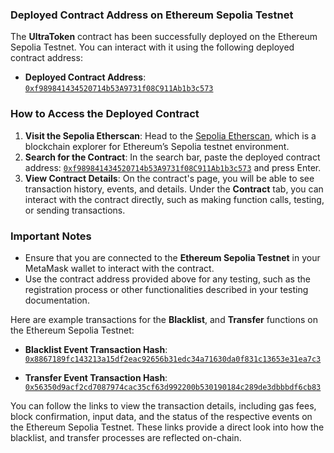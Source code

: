 ### Deployed Contract Address on Ethereum Sepolia Testnet

The **UltraToken** contract has been successfully deployed on the Ethereum Sepolia Testnet. You can interact with it using the following deployed contract address:

- **Deployed Contract Address**: [`0xf989841434520714b53A9731f08C911Ab1b3c573`](https://sepolia.etherscan.io/address/0xf989841434520714b53A9731f08C911Ab1b3c573)

### How to Access the Deployed Contract

1. **Visit the Sepolia Etherscan**: Head to the [Sepolia Etherscan](https://sepolia.etherscan.io/), which is a blockchain explorer for Ethereum’s Sepolia testnet environment.
2. **Search for the Contract**: In the search bar, paste the deployed contract address: [`0xf989841434520714b53A9731f08C911Ab1b3c573`](https://sepolia.etherscan.io/address/0xf989841434520714b53A9731f08C911Ab1b3c573) and press Enter.
3. **View Contract Details**: On the contract's page, you will be able to see transaction history, events, and details. Under the **Contract** tab, you can interact with the contract directly, such as making function calls, testing, or sending transactions.

### Important Notes

- Ensure that you are connected to the **Ethereum Sepolia Testnet** in your MetaMask wallet to interact with the contract.
- Use the contract address provided above for any testing, such as the registration process or other functionalities described in your testing documentation.

Here are example transactions for the **Blacklist**, and **Transfer** functions on the Ethereum Sepolia Testnet:

- **Blacklist Event Transaction Hash**: [`0x8867189fc143213a15df2eac92656b31edc34a71630da0f831c13653e31ea7c3`](https://sepolia.etherscan.io/tx/0x8867189fc143213a15df2eac92656b31edc34a71630da0f831c13653e31ea7c3#eventlog)

- **Transfer Event Transaction Hash**: [`0x56350d9acf2cd7087974cac35cf63d992200b530190184c289de3dbbbdf6cb83`](https://sepolia.etherscan.io/tx/0x56350d9acf2cd7087974cac35cf63d992200b530190184c289de3dbbbdf6cb83#eventlog)

You can follow the links to view the transaction details, including gas fees, block confirmation, input data, and the status of the respective events on the Ethereum Sepolia Testnet. These links provide a direct look into how the  blacklist, and transfer processes are reflected on-chain.
